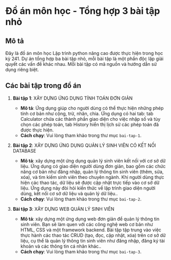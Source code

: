 # Đồ án môn học - Tổng hợp 3 bài tập nhỏ

## Mô tả
Đây là đồ án môn học Lập trình python nâng cao được thực hiện trong học kỳ 241. Dự án tổng hợp ba bài tập nhỏ, mỗi bài tập là một phần độc lập giải quyết các vấn đề khác nhau. Mỗi bài tập có mã nguồn và hướng dẫn sử dụng riêng biệt.

## Các bài tập trong đồ án

1. **Bài tập 1**: XÂY DỰNG ỨNG DỤNG TÍNH TOÁN ĐƠN GIẢN
   - **Mô tả**: Ứng dụng giúp cho người dùng có thể thực hiện những phép tính cơ bản như cộng, trừ, nhân, chia. Ứng dụng có hai tab: tab Calculator chứa các thành                     phần giao diện cho việc nhập số và tùy chọn các phép toán, tab History hiển thị lịch sử các phép toán đã được thực hiện. 
   - **Cách chạy**: Vui lòng tham khảo trong thư mục `bai-tap-1`.

2. **Bài tập 2**: XÂY DỰNG ỨNG DỤNG QUẢN LÝ SINH VIÊN CÓ KẾT NỐI DATABASE
   - **Mô tả**: xây dựng một ứng dụng quản lý sinh viên kết nối với cơ sở dữ liệu. Ứng dụng có giao diện người dùng đơn giản, bao gồm các chức năng cơ bản như đăng                   nhập, quản lý thông tin sinh viên (thêm, sửa, xóa), và tìm kiếm sinh viên theo chuyên ngành. Khi người dùng thực hiện các thao tác, dữ liệu sẽ được                   cập nhật trực tiếp vào cơ sở dữ liệu. Ứng dụng này đòi hỏi kiến thức về lập trình giao diện người dùng, kết nối cơ sở dữ liệu và quản lý dữ liệu.. 
   - **Cách chạy**: Vui lòng tham khảo trong thư mục `bai-tap-2`.

3. **Bài tập 3**: XÂY DỰNG WEB QUẢN LÝ SINH VIÊN 
   - **Mô tả**: xây dựng một ứng dụng web đơn giản để quản lý thông tin sinh viên. Bạn sẽ làm quen với các công nghệ web cơ bản như HTML, CSS và một framework                         backend. Bài tập tập trung vào việc thực hành các thao tác CRUD (tạo, đọc, cập nhật, xóa) trên cơ sở dữ liệu, cụ thể là quản lý thông tin sinh viên                   như đăng nhập, đăng ký tài khoản và các thông tin cá nhân khác.. 
   - **Cách chạy**: Vui lòng tham khảo trong thư mục `bai-tap-3`.
